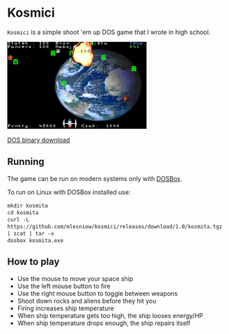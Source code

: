 # Kosmici

`Kosmici` is a simple shoot 'em up DOS game that I wrote in high school.

![gameplay](gameplay.gif)

[DOS binary download](https://github.com/mlesniew/kosmici/releases/download/1.0/kosmita.tgz) 


## Running

The game can be run on modern systems only with [DOSBox](https://www.dosbox.com/).

To run on Linux with DOSBox installed use:
```
mkdir kosmita
cd kosmita
curl -L https://github.com/mlesniew/kosmici/releases/download/1.0/kosmita.tgz | zcat | tar -x
dosbox kosmita.exe
```

## How to play

* Use the mouse to move your space ship
* Use the left mouse button to fire
* Use the right mouse button to toggle between weapons
* Shoot down rocks and aliens before they hit you
* Firing increases ship temperature
* When ship temperature gets too high, the ship looses energy/HP
* When ship temperature drops enough, the ship repairs itself
